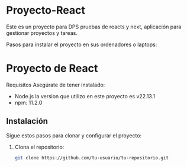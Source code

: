 # Proyecto-React
Este es un proyecto para DPS pruebas de reacts y next, aplicación para gestionar proyectos y tareas.

Pasos para instalar el proyecto en sus ordenadores o laptops:
# Proyecto de React
Requisitos
Asegúrate de tener instalado:
- Node.js la version que utilizo en este proyecto es v22.13.1
- npm: 11.2.0

## Instalación

Sigue estos pasos para clonar y configurar el proyecto:

1. Clona el repositorio:
   ```bash
   git clone https://github.com/tu-usuario/tu-repositorio.git
